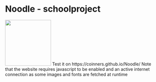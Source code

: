 # Noodle - schoolproject
<img src="https://raw.githubusercontent.com/Coinners/Noodle/main/favicon.ico" width="150" height="150">
Test it on https://coinners.github.io/Noodle/
Note that the website requires javascript to be enabled and an active internet connection as some images and fonts are fetched at runtime